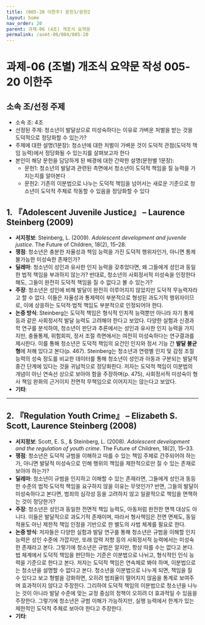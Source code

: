 ```yaml
---
title: (005-20 이한주) 문헌1/문헌2
layout: home
nav_order: 20
parent: 과제-06 (4조) 개조식 요약문
permalink: /asmt-06/004/005-20
---
```


# 과제-06 (조별) 개조식 요약문 작성 005-20 이한주

## 소속 조/선정 주제

- 소속 조: 4조
- 선정된 주제: 청소년이 발달상으로 미성숙하다는 이유로 가벼운 처벌을 받는 것을 도덕적으로 정당화할 수 있는가?
- 주제에 대한 설명(1문장): 청소년에 대한 처벌이 가벼운 것이 도덕적 관점(도덕적 책임 능력)에서 정당화될 수 있는지를 살펴보고자 한다
- 본인이 해당 문헌을 담당하게 된 배경에 대한 간략한 설명(문헌별 1문장):  
  - 문헌1: 청소년의 발달과 관련된 측면에서 청소년이 도덕적 책임을 질 능력을 가지는지를 알아본다
  - 문헌2: 기존의 이분법으로 나누는 도덕적 책임을 넘어서는 새로운 기준으로 청소년이 도덕적 주체로 작동할 수 있음을 정당화할 수 있다

## 1. 『Adolescent Juvenile Justice』 – Laurence Steinberg (2009)

- **서지정보**: Steinberg, L. (2009). *Adolescent development and juvenile justice*. The Future of Children, 18(2), 15–28.
- **쟁점**: 청소년은 충분한 자율성과 책임 능력을 가진 도덕적 행위자인가, 아니면 통제 불가능한 미성숙한 존재인가?
- **딜레마**: 청소년이 성인과 유사한 인지 능력을 갖추었다면, 왜 그들에게 성인과 동일한 법적 책임을 부과하지 않는가? 반대로, 청소년의 사회정서적 미성숙을 인정한다 해도, 그들이 완전히 도덕적 책임을 질 수 없다고 볼 수 있는가?
- **주장**: 청소년은 성인에 비해 발달이 완전히 이루어지지 않았지만 도덕적 무능력자라고 할 수 없다. 이들은 자율성과 통제력이 부분적으로 형성된 과도기적 행위자이므로, 이에 상응하는 도덕적·법적 책임도 부분적으로 인정되어야 한다.
- **논증 방식**: Steinberg는 도덕적 책임은 형식적 인지적 능력뿐만 아니라 자기 통제 등과 같은 사회정서적 발달 능력도 고려해야 한다고 보았다. 다양한 실험과 신경과학 연구를 분석하여, 청소년이 판단과 추론에서는 성인과 유사한 인지 능력을 가지지만, 충돌통제, 위험회피, 정서 조절 측면에서는 여전히 미성숙하다는 연구결과를 제시한다. 이를 통해 청소년은 도덕적 책임의 요건인 인지와 정서 기능 간 **발달 불균형**에 처해 있다고 본다(p. 467). Steinberg는 청소년과 연령별 인지 및 감정 조절 능력의 성숙 정도를 비교한 데이터를 통해 청소년이 성인과 아동과 구분되는 발달적 중간 단계에 있다는 것을 귀납적으로 정당화한다. 저자는 도덕적 책임이 이분법의 개념이 아닌 연속선 상으로 보아야 함을 주장하며(p. 475), 사회정서적 미성숙이 형사 책임 완화의 근거이지 전면적 무책임으로 이어지지는 않는다고 보았다.
- **기타**: 

---

## 2. 『Regulation Youth Crime』 – Elizabeth S. Scott, Laurence Steinberg (2008)

- **서지정보**: Scott, E. S., & Steinberg, L. (2008). *Adolescent development and the regulation of youth crime*. The Future of Children, 18(2), 15–33.
- **쟁점**: 청소년은 도덕적 규범을 이해하고 따를 수 있는 책임 주체로 간주되어야 하는가, 아니면 발달적 미성숙으로 인해 행위의 책임을 제한적으로만 질 수 있는 존재로 보아야 하는가?
- **딜레마**: 청소년이 규범을 인지하고 이해할 수 있는 존재라면, 그들에게 성인과 동등한 수준의 법적·도덕적 책임을 요구하지 않을 이유는 무엇인가? 반면, 그들의 발달이 미성숙하다고 본다면, 범죄의 심각성 등을 고려하지 않고 일괄적으로 책임을 면책하는 것이 정당한가?
- **주장**: 청소년은 성인과 동일한 전면적 책임 능력도, 아동처럼 완전한 면책 대상도 아니다. 이들은 발달적으로 과도기적 존재이며, 따라서 형사책임은 전면 면제도, 동일 적용도 아닌 제한적 책임 인정을 기반으로 한 별도의 사법 체계를 필요로 한다.
- **논증 방식**: 저자들은 다양한 실험과 발달 연구를 통해 청소년은 규범을 이해할 인지 능력은 성인 수준에 가깝지만, 또래 압력 저항 등의 사회정서적 능력에서는 미성숙한 존재라고 본다. 그렇기에 청소년은 규범은 알지만, 항상 따를 수는 없다고 본다. 법 체계에서 도덕적 책임을 판단하는 기준은 이분법으로 나뉘고, 형식적인 인식 능력을 기준으로 한다고 본다. 저자는 도덕적 책임은 연속체로 봐야 하며, 이분법으로는 청소년을 설명할 수 없다고 본다. 청소년을 이분법으로 나누게 되면, 책임을 질 수 있다고 보고 형벌을 강화하면, 오히려 범죄율이 떨어지지 않음을 통계로 보여주며 효과적이지 않다고 주장한다. 그리하여 도덕적 책임의 이분법으로 청소년을 나누는 것이 아니라 발달 수준에 맞는 교정 중심의 정책이 오히려 더 효과적일 수 있음을 주장한다. 그렇기에 청소년은 규범 이해가 가능하지만, 실행 능력에서 한계가 있는 제한적인 도덕적 주체로 보아야 한다고 주장한다. 
- **기타**: 

